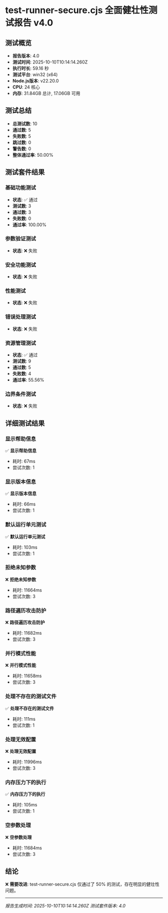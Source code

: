 # test-runner-secure.cjs 全面健壮性测试报告 v4.0

## 测试概览
- **报告版本**: 4.0
- **测试时间**: 2025-10-10T10:14:14.260Z
- **执行时长**: 59.16 秒
- **测试平台**: win32 (x64)
- **Node.js版本**: v22.20.0
- **CPU**: 24 核心
- **内存**: 31.84GB 总计, 17.06GB 可用

## 测试总结
- **总测试数**: 10
- **通过数**: 5
- **失败数**: 5
- **跳过数**: 0
- **警告数**: 0
- **整体通过率**: 50.00%

## 测试套件结果

### 基础功能测试
- **状态**: ✅ 通过
- **测试数**: 3
- **通过数**: 3
- **失败数**: 0
- **通过率**: 100.00%

### 参数验证测试
- **状态**: ❌ 失败

### 安全功能测试
- **状态**: ❌ 失败

### 性能测试
- **状态**: ❌ 失败

### 错误处理测试
- **状态**: ❌ 失败

### 资源管理测试
- **状态**: ✅ 通过
- **测试数**: 9
- **通过数**: 5
- **失败数**: 4
- **通过率**: 55.56%

### 边界条件测试
- **状态**: ❌ 失败

## 详细测试结果

### 显示帮助信息

✅ **显示帮助信息**
   - 耗时: 67ms
   - 尝试次数: 1

### 显示版本信息

✅ **显示版本信息**
   - 耗时: 66ms
   - 尝试次数: 1

### 默认运行单元测试

✅ **默认运行单元测试**
   - 耗时: 103ms
   - 尝试次数: 1

### 拒绝未知参数

❌ **拒绝未知参数**
   - 耗时: 11664ms
   - 尝试次数: 3

### 路径遍历攻击防护

❌ **路径遍历攻击防护**
   - 耗时: 11682ms
   - 尝试次数: 3

### 并行模式性能

❌ **并行模式性能**
   - 耗时: 11658ms
   - 尝试次数: 3

### 处理不存在的测试文件

✅ **处理不存在的测试文件**
   - 耗时: 111ms
   - 尝试次数: 1

### 处理无效配置

❌ **处理无效配置**
   - 耗时: 11996ms
   - 尝试次数: 3

### 内存压力下的执行

✅ **内存压力下的执行**
   - 耗时: 105ms
   - 尝试次数: 1

### 空参数处理

❌ **空参数处理**
   - 耗时: 11684ms
   - 尝试次数: 3

## 结论

❌ **需要改进**: test-runner-secure.cjs 仅通过了 50% 的测试，存在明显的健壮性问题。

---
*报告生成时间: 2025-10-10T10:14:14.260Z*
*测试套件版本: 4.0*
